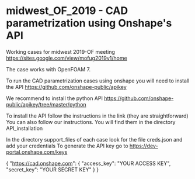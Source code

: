 # midwest_OF_2019 - CAD parametrization using Onshape's API

Working cases for midwest 2019-OF meeting
https://sites.google.com/view/mofug2019v1/home



The case works with OpenFOAM 7.


To run the CAD parametrization cases using onshape you will need to install the API
https://github.com/onshape-public/apikey

We recommend to install the python API
https://github.com/onshape-public/apikey/tree/master/python

To install the API follow the instructions in the link (they are straightforward)
You can also follow our instructions.  You will find them in the directory API_installation


In the directory support_files of each case look for the file creds.json and add your credentials
To generate the API key go to https://dev-portal.onshape.com/keys


{
    "https://cad.onshape.com": {
        "access_key": "YOUR ACCESS KEY",
        "secret_key": "YOUR SECRET KEY"
    }
}

